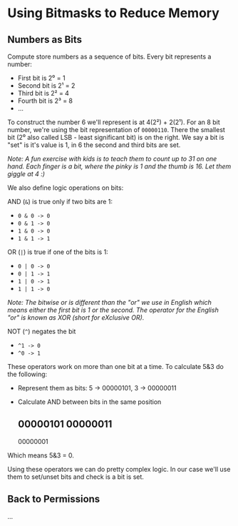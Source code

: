 # Using Bitmasks to Reduce Memory


## Numbers as Bits

Compute store numbers as a sequence of bits. Every bit represents a number:

- First bit is 2⁰ = 1
- Second bit is 2¹ = 2
- Third bit is 2² = 4
- Fourth bit is 2³ = 8
- ...

To construct the number 6 we'll represent is at 4(2²) + 2(2¹).
For an 8 bit number, we're using the bit representation of `00000110`. There the smallest bit (2⁰ also called LSB - least significant bit) is on the right. We say a bit is "set" is it's value is 1, in 6 the second and third bits are set.

_Note: A fun exercise with kids is to teach them to count up to 31 on one hand. Each finger is a bit, where the pinky is 1 and the thumb is 16. Let them giggle at 4 :)_

We also define logic operations on bits:

AND (`&`) is true only if two bits are 1: 
- `0 & 0 -> 0`
- `0 & 1 -> 0`
- `1 & 0 -> 0`
- `1 & 1 -> 1`

OR (`|`) is true if one of the bits is 1:
- `0 | 0 -> 0`
- `0 | 1 -> 1`
- `1 | 0 -> 1`
- `1 | 1 -> 0`

_Note: The bitwise or is different than the "or" we use in English which means either the first bit is 1 or the second. The operator for the English "or" is known as XOR (short for eXclusive OR)._

NOT (`^`) negates the bit
- `^1 -> 0`
- `^0 -> 1`

These operators work on more than one bit at a time. To calculate 5&3 do the following:
- Represent them as bits: 5 -> 00000101, 3 -> 00000011
- Calculate AND between bits in the same position

    00000101
    00000011
    --------
    00000001

Which means 5&3 = 0.
    

Using these operators we can do pretty complex logic. In our case we'll use them to set/unset bits and check is a bit is set.

## Back to Permissions
...

